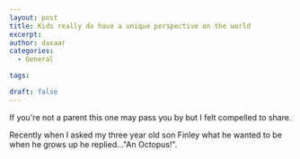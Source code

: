 ```yaml
---
layout: post
title: Kids really do have a unique perspective on the world
excerpt: 
author: daxaar
categories:
  - General

tags:

draft: false
---
```

If you're not a parent this one may pass you by but I felt compelled to share.

Recently when I asked my three year old son Finley what he wanted to be when he grows up he replied..."An Octopus!".
